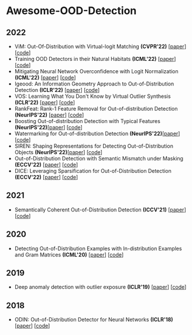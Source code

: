 # Awesome-OOD-Detection

## 2022

- ViM: Out-Of-Distribution with Virtual-logit Matching  **(CVPR'22)** [[paper](https://arxiv.org/abs/2203.10807)] [[code](https://github.com/haoqiwang/vim)]
- Training OOD Detectors in their Natural Habitats **(ICML'22)** [[paper](https://arxiv.org/abs/2202.03299)] [[code](https://github.com/jkatzsam/woods_ood)]
- Mitigating Neural Network Overconfidence with Logit Normalization **(ICML'22)** [[paper](https://arxiv.org/abs/2205.09310)] [[code](https://github.com/hongxin001/logitnorm_ood)]
- Igeood: An Information Geometry Approach to Out-of-Distribution Detection **(ICLR'22)**  [[paper](https://arxiv.org/abs/2203.07798)] [[code](https://github.com/edadaltocg/Igeood)]
- VOS: Learning What You Don't Know by Virtual Outlier Synthesis  **(ICLR'22)**  [[paper](https://arxiv.org/abs/2202.01197)] [[code](https://github.com/deeplearning-wisc/vos)]
- RankFeat: Rank-1 Feature Removal for Out-of-distribution Detection  **(NeurIPS'22)** [[paper](https://arxiv.org/abs/2209.08590)] [[code](https://github.com/KingJamesSong/RankFeat)]
- Boosting Out-of-distribution Detection with Typical Features  **(NeurIPS'22)**[[paper](https://arxiv.org/abs/2210.04200)] [[code](https://github.com/alibaba/easyrobust)]
- Watermarking for Out-of-distribution Detection  **(NeurIPS'22)**[[paper](https://arxiv.org/abs/2210.15198)] [[code](https://github.com/QizhouWang/watermarking)]
- SIREN: Shaping Representations for Detecting Out-of-Distribution Objects  **(NeurIPS'22)**[[paper](https://openreview.net/pdf?id=8E8tgnYlmN)] [[code](https://github.com/deeplearning-wisc/siren)]
- Out-of-Distribution Detection with Semantic Mismatch under Masking  **(ECCV'22)**  [[paper](https://arxiv.org/abs/2208.00446)] [[code](https://github.com/cure-lab/MOODCat)]
- DICE: Leveraging Sparsification for Out-of-Distribution Detection **(ECCV'22)** [[paper](https://arxiv.org/abs/2111.09805)] [[code](https://github.com/deeplearning-wisc/dice)]

## 2021

- Semantically Coherent Out-of-Distribution Detection **(ICCV'21)** [[paper](https://arxiv.org/abs/2108.11941)] [[code](https://github.com/jingkang50/ICCV21_SCOOD)]

## 2020

- Detecting Out-of-Distribution Examples with In-distribution Examples and Gram Matrices **(ICML'20)** [[paper](http://proceedings.mlr.press/v119/sastry20a.html)] [[code](https://github.com/VectorInstitute/gram-ood-detection)]

## 2019

- Deep anomaly detection with outlier exposure **(ICLR'19)** [[paper](https://arxiv.org/abs/1812.04606)] [[code](https://github.com/hendrycks/outlier-exposure)]

## 2018

- ODIN: Out-of-Distribution Detector for Neural Networks **(ICLR'18)** [[paper](https://arxiv.org/abs/1706.02690)] [[code](https://github.com/facebookresearch/odin)]
